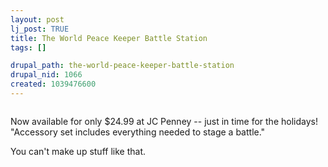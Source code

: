 ```yaml
--- 
layout: post
lj_post: TRUE
title: The World Peace Keeper Battle Station
tags: []

drupal_path: the-world-peace-keeper-battle-station
drupal_nid: 1066
created: 1039476600
---
```

<img src="http://a673.g.akamaitech.net/7/673/175/2002111312/www3.jcpenney.com/images/large/0900631b805e1817L.jpg" alt="" align="bottom">

Now available for only $24.99 at JC Penney -- just in time for the holidays! "Accessory set includes everything needed to stage a battle."

You can't make up stuff like that.

